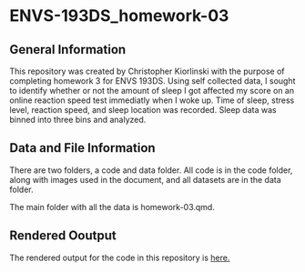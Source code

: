 # ENVS-193DS_homework-03

## General Information

This repository was created by Christopher Kiorlinski with the purpose of completing homework 3 for ENVS 193DS.
Using self collected data, I sought to identify whether or not the amount of sleep I got affected my score on an online reaction speed test immediatly when I woke up. Time of sleep, stress level, reaction speed, and sleep location was recorded. Sleep data was binned into three bins and analyzed.

## Data and File Information

There are two folders, a code and data folder. All code is in the code folder, along with images used in the document, and all datasets are in the data folder.

The main folder with all the data is homework-03.qmd.

## Rendered Ooutput

The rendered output for the code in this repository is [here.](https://ckiorlinski.github.io/ENVS-193DS_homework-03/code/homework-03.html)